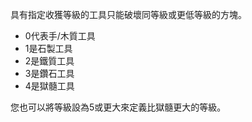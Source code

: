 具有指定收獲等級的工具只能破壞同等級或更低等級的方塊。

* 0代表手/木質工具
* 1是石製工具
* 2是鐵質工具	
* 3是鑽石工具
* 4是獄髓工具

您也可以將等級設為5或更大來定義比獄髓更大的等級。



